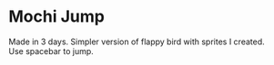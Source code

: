 # Mochi Jump
Made in 3 days. Simpler version of flappy bird with sprites I created.
<br>Use spacebar to jump. 
